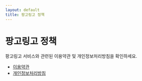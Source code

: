 ```yaml
---
layout: default
title: 팡고링고 정책
---
```


# 팡고링고 정책

팡고링고 서비스와 관련된 이용약관 및 개인정보처리방침을 확인하세요.

- [이용약관](./terms.md)
- [개인정보처리방침](./privacy.md)
